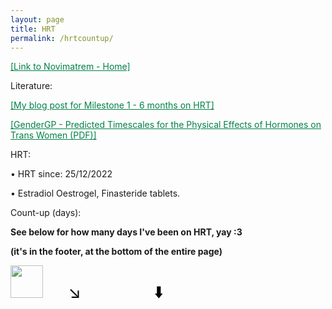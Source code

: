 ```yaml
---
layout: page
title: HRT
permalink: /hrtcountup/
---
```

<a style="color: #008148;" href="https://novimatrem.uk/" target="_blank">[Link to Novimatrem - Home]</a>

Literature:

<a style="color: #008148;" href="https://novimatrem.gitlab.io/blog/2023/06/26/milestone-6-months-hrt.html" target="_blank">[My blog post for Milestone 1 - 6 months on HRT]</a>

<a style="color: #008148" href="https://www.gendergp.com/wp-content/uploads/2021/07/GenderGP_Factsheet_PredictedTimescalesForThePhysicalEffectsOfHormones_ForTransWomen_2021_07_08.pdf" target="_blank">[GenderGP - Predicted Timescales for the Physical Effects of Hormones on Trans Women (PDF)]</a>

HRT:

• HRT since: 25/12/2022

• Estradiol Oestrogel, Finasteride tablets.

Count-up (days):

<b>See below for how many days I've been on HRT, yay :3</b>

<b>(it's in the footer, at the bottom of the entire page)</b>

<img src="https://novimatrem.gitlab.io/blog/msftTrans-min-comp2.PNG" style="height:auto; width:52px;">

<p style="float:right; color:black; font-size:26px; margin-right:50%; margin-top:-28px;">&nbsp;&nbsp;&nbsp;&nbsp;&nbsp;&nbsp;&nbsp;&nbsp;&nbsp;&nbsp;&nbsp;&nbsp;↘️&nbsp;&nbsp;&nbsp;&nbsp;&nbsp;&nbsp;&nbsp;&nbsp;&nbsp;&nbsp;&nbsp;&nbsp;&nbsp;&nbsp;&nbsp;&nbsp;⬇️&nbsp;</p>

<style>
.countup {
  text-align: center;
  margin-bottom: 20px;
  font-weight: 700;
  text-rendering:optimizeLegibility;
  font-family: Helvetica Neue,Helvetica,Arial,sans-serif;
  color:white;
}
.countup .timeel {
  display: inline-block;
  padding: 10px;
  background: #151515;
  margin: 0;
  color: white;
  min-width: 2.6rem;
  margin-left: 13px;
  border-radius: 10px 0 0 10px;
  font-weight: 700;
  text-rendering:optimizeLegibility;
  font-family: Helvetica Neue,Helvetica,Arial,sans-serif;
  color:white;
}
.countup span[class*="timeRef"] {
  border-radius: 0 10px 10px 0;
  margin-left: 0;
  background: #ff7eb7;
  color: #fff;
  font-weight: 700;
  text-rendering:optimizeLegibility;
  font-family: Helvetica Neue,Helvetica,Arial,sans-serif;
  color:white;
}
</style>


